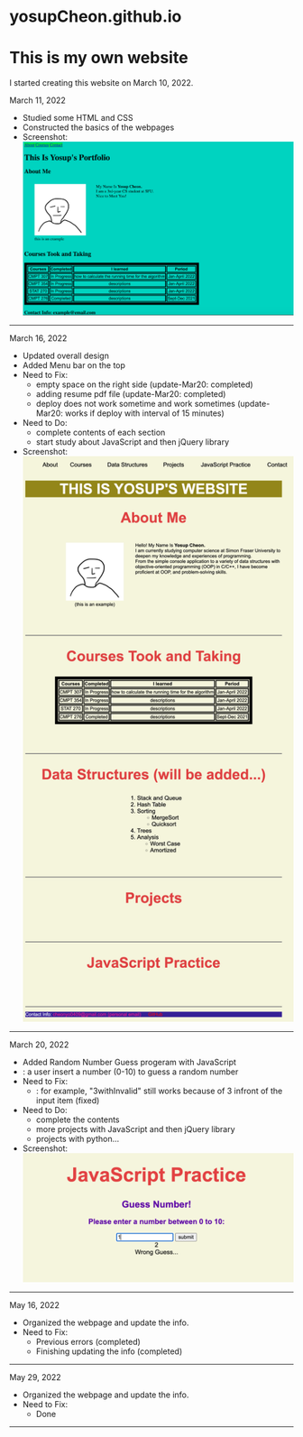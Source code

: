 # yosupCheon.github.io

<h1>This is my own website</h1>

I started creating this website on March 10, 2022.

March 11, 2022
- Studied some HTML and CSS 
- Constructed the basics of the webpages
- Screenshot: ![alt text](img-files/screenshot/first.png)
-------------------------------------------------------------
March 16, 2022
- Updated overall design
- Added Menu bar on the top
- Need to Fix:
    - empty space on the right side (update-Mar20: completed)
    - adding resume pdf file (update-Mar20: completed)
    - deploy does not work sometime and work sometimes (update-Mar20: works if deploy with interval of 15 minutes)
- Need to Do:
    - complete contents of each section
    - start study about JavaScript and then jQuery library
- Screenshot: ![alt text](img-files/screenshot/second.png)

-------------------------------------------------------------
March 20, 2022
- Added Random Number Guess progeram with JavaScript
- : a user insert a number (0-10) to guess a random number
- Need to Fix:
    - : for example, "3withInvalid" still works because of 3 infront of the input item (fixed)
- Need to Do:
    - complete the contents
    - more projects with JavaScript and then jQuery library
    - projects with python...
- Screenshot: ![alt text](img-files/screenshot/third.png)

-------------------------------------------------------------
May 16, 2022
- Organized the webpage and update the info.
- Need to Fix:
    - Previous errors (completed)
    - Finishing updating the info (completed)

-------------------------------------------------------------
May 29, 2022
- Organized the webpage and update the info.
- Need to Fix:
    - Done
    
-------------------------------------------------------------